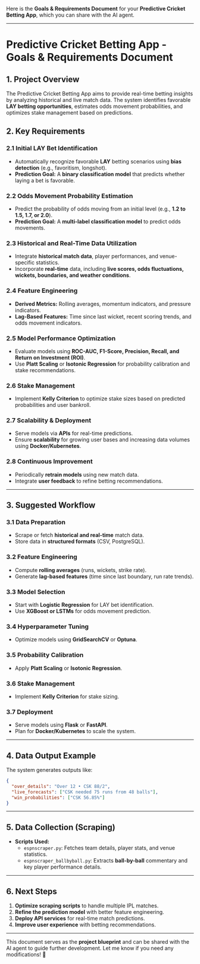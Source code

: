 Here is the **Goals & Requirements Document** for your **Predictive Cricket Betting App**, which you can share with the AI agent.

---

# **Predictive Cricket Betting App - Goals & Requirements Document**

## **1. Project Overview**
The Predictive Cricket Betting App aims to provide real-time betting insights by analyzing historical and live match data. The system identifies favorable **LAY betting opportunities**, estimates odds movement probabilities, and optimizes stake management based on predictions.

## **2. Key Requirements**

### **2.1 Initial LAY Bet Identification**
- Automatically recognize favorable **LAY** betting scenarios using **bias detection** (e.g., favoritism, longshot).
- **Prediction Goal:** A **binary classification model** that predicts whether laying a bet is favorable.

### **2.2 Odds Movement Probability Estimation**
- Predict the probability of odds moving from an initial level (e.g., **1.2 to 1.5, 1.7, or 2.0**).
- **Prediction Goal:** A **multi-label classification model** to predict odds movements.

### **2.3 Historical and Real-Time Data Utilization**
- Integrate **historical match data**, player performances, and venue-specific statistics.
- Incorporate **real-time** data, including **live scores, odds fluctuations, wickets, boundaries, and weather conditions**.

### **2.4 Feature Engineering**
- **Derived Metrics:** Rolling averages, momentum indicators, and pressure indicators.
- **Lag-Based Features:** Time since last wicket, recent scoring trends, and odds movement indicators.

### **2.5 Model Performance Optimization**
- Evaluate models using **ROC-AUC, F1-Score, Precision, Recall, and Return on Investment (ROI)**.
- Use **Platt Scaling** or **Isotonic Regression** for probability calibration and stake recommendations.

### **2.6 Stake Management**
- Implement **Kelly Criterion** to optimize stake sizes based on predicted probabilities and user bankroll.

### **2.7 Scalability & Deployment**
- Serve models via **APIs** for real-time predictions.
- Ensure **scalability** for growing user bases and increasing data volumes using **Docker/Kubernetes**.

### **2.8 Continuous Improvement**
- Periodically **retrain models** using new match data.
- Integrate **user feedback** to refine betting recommendations.

---

## **3. Suggested Workflow**
### **3.1 Data Preparation**
- Scrape or fetch **historical and real-time** match data.
- Store data in **structured formats** (CSV, PostgreSQL).

### **3.2 Feature Engineering**
- Compute **rolling averages** (runs, wickets, strike rate).
- Generate **lag-based features** (time since last boundary, run rate trends).

### **3.3 Model Selection**
- Start with **Logistic Regression** for LAY bet identification.
- Use **XGBoost or LSTMs** for odds movement prediction.

### **3.4 Hyperparameter Tuning**
- Optimize models using **GridSearchCV** or **Optuna**.

### **3.5 Probability Calibration**
- Apply **Platt Scaling** or **Isotonic Regression**.

### **3.6 Stake Management**
- Implement **Kelly Criterion** for stake sizing.

### **3.7 Deployment**
- Serve models using **Flask** or **FastAPI**.
- Plan for **Docker/Kubernetes** to scale the system.

---

## **4. Data Output Example**
The system generates outputs like:
```json
{
  "over_details": "Over 12 • CSK 88/2",
  "live_forecasts": ["CSK needed 75 runs from 48 balls"],
  "win_probabilities": ["CSK 56.85%"]
}
```
---

## **5. Data Collection (Scraping)**
- **Scripts Used:**
  - `espnscraper.py`: Fetches team details, player stats, and venue statistics.
  - `espnscraper_ballbyball.py`: Extracts **ball-by-ball** commentary and key player performance details.

---

## **6. Next Steps**
1. **Optimize scraping scripts** to handle multiple IPL matches.
2. **Refine the prediction model** with better feature engineering.
3. **Deploy API services** for real-time match predictions.
4. **Improve user experience** with betting recommendations.

---

This document serves as the **project blueprint** and can be shared with the AI agent to guide further development. Let me know if you need any modifications! 🚀